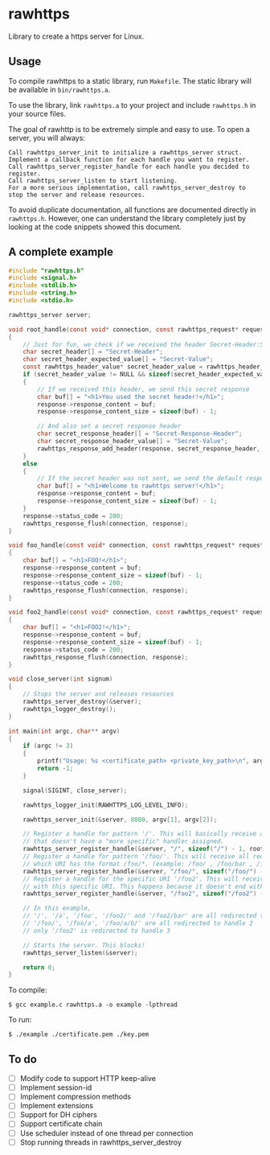 # rawhttps

Library to create a https server for Linux.

## Usage

To compile rawhttps to a static library, run `Makefile`. The static library will be available in `bin/rawhttps.a`.

To use the library, link `rawhttps.a` to your project and include `rawhttps.h` in your source files.

The goal of rawhttp is to be extremely simple and easy to use. To open a server, you will always:

    Call rawhttps_server_init to initialize a rawhttps_server struct.
    Implement a callback function for each handle you want to register.
    Call rawhttps_server_register_handle for each handle you decided to register.
    Call rawhttps_server_listen to start listening.
    For a more serious implementation, call rawhttps_server_destroy to stop the server and release resources.

To avoid duplicate documentation, all functions are documented directly in `rawhttps.h`. However, one can understand the library completely just by looking at the code snippets showed this document.

## A complete example

```C
#include "rawhttps.h"
#include <signal.h>
#include <stdlib.h>
#include <string.h>
#include <stdio.h>

rawhttps_server server;

void root_handle(const void* connection, const rawhttps_request* request, rawhttps_response* response)
{
	// Just for fun, we check if we received the header Secret-Header:Secret-Value
	char secret_header[] = "Secret-Header";
	char secret_header_expected_value[] = "Secret-Value";
	const rawhttps_header_value* secret_header_value = rawhttps_header_get(&request->header, secret_header, sizeof(secret_header) - 1);
	if (secret_header_value != NULL && sizeof(secret_header_expected_value) - 1 == secret_header_value->value_size && !strncmp(secret_header_value->value, secret_header_expected_value, sizeof(secret_header_expected_value) - 1))
	{
		// If we received this header, we send this secret response
		char buf[] = "<h1>You used the secret header!</h1>";
		response->response_content = buf;
		response->response_content_size = sizeof(buf) - 1;

		// And also set a secret response header
		char secret_response_header[] = "Secret-Response-Header";
		char secret_response_header_value[] = "Secret-Value";
		rawhttps_response_add_header(response, secret_response_header, sizeof(secret_response_header) - 1, secret_response_header_value, sizeof(secret_response_header_value) - 1);
	}
	else
	{
		// If the secret header was not sent, we send the default response.
		char buf[] = "<h1>Welcome to rawhttps server!</h1>";
		response->response_content = buf;
		response->response_content_size = sizeof(buf) - 1;
	}
	response->status_code = 200;
	rawhttps_response_flush(connection, response);
}

void foo_handle(const void* connection, const rawhttps_request* request, rawhttps_response* response)
{
	char buf[] = "<h1>FOO!</h1>";
	response->response_content = buf;
	response->response_content_size = sizeof(buf) - 1;
	response->status_code = 200;
	rawhttps_response_flush(connection, response);
}

void foo2_handle(const void* connection, const rawhttps_request* request, rawhttps_response* response)
{
	char buf[] = "<h1>FOO2!</h1>";
	response->response_content = buf;
	response->response_content_size = sizeof(buf) - 1;
	response->status_code = 200;
	rawhttps_response_flush(connection, response);
}

void close_server(int signum)
{
	// Stops the server and releases resources
	rawhttps_server_destroy(&server);
	rawhttps_logger_destroy();
}

int main(int argc, char** argv)
{
	if (argc != 3)
	{
		printf("Usage: %s <certificate_path> <private_key_path>\n", argv[0]);
		return -1;
	}

	signal(SIGINT, close_server);

	rawhttps_logger_init(RAWHTTPS_LOG_LEVEL_INFO);

	rawhttps_server_init(&server, 8080, argv[1], argv[2]);

	// Register a handle for pattern '/'. This will basically receive all requests
	// that doesn't have a "more specific" handler assigned.
	rawhttps_server_register_handle(&server, "/", sizeof("/") - 1, root_handle);
	// Register a handle for pattern '/foo/'. This will receive all requests
	// which URI has the format /foo/*. (example: /foo/ , /foo/bar , /foo/bar/daz)
	rawhttps_server_register_handle(&server, "/foo/", sizeof("/foo/") - 1, foo_handle);
	// Register a handle for the specific URI '/foo2'. This will receive only requests
	// with this specific URI. This happens because it doesn't end with a slash.
	rawhttps_server_register_handle(&server, "/foo2", sizeof("/foo2") - 1, foo2_handle);

	// In this example,
	// '/', '/a', '/foo', '/foo2/' and '/foo2/bar' are all redirected to handle 1
	// '/foo/', '/foo/a', '/foo/a/b/' are all redirected to handle 2
	// only '/foo2' is redirected to handle 3

	// Starts the server. This blocks!
	rawhttps_server_listen(&server);

	return 0;
}
```

To compile:

```
$ gcc example.c rawhttps.a -o example -lpthread
```

To run:

```
$ ./example ./certificate.pem ./key.pem
```

## To do
- [ ] Modify code to support HTTP keep-alive
- [ ] Implement session-id
- [ ] Implement compression methods
- [ ] Implement extensions
- [ ] Support for DH ciphers
- [ ] Support certificate chain
- [ ] Use scheduler instead of one thread per connection
- [ ] Stop running threads in rawhttps_server_destroy
